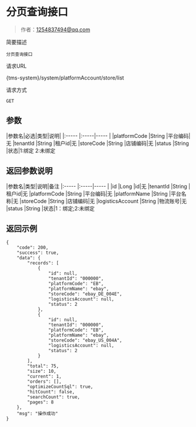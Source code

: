 # 分页查询接口

> 作者：1254837494@qq.com

简要描述

    分页查询接口

请求URL

   {tms-system}/system/platformAccount/store/list

请求方式

    GET

## 参数

|参数名|必选|类型|说明|
|:-----  |:-----|-----                  |
|platformCode |String   |平台编码|无
|tenantId |String   |租户id|无
|storeCode |String   |店铺编码|无
|status |String   |状态|1:绑定 2:未绑定 


## 返回参数说明

|参数名|类型|说明|备注
|:-----  |:-----|-----                  |
|id |Long   |id|无
|tenantId |String   |租户id|无
|platformCode |String   |平台编码|无
|platformName |String   |平台名称|无
|storeCode |String   |店铺编码|无
|logisticsAccount |String   |物流账号|无
|status |String   |状态|1：绑定;2:未绑定


## 返回示例 

``` 
{
    "code": 200,
    "success": true,
    "data": {
        "records": [
            {
                "id": null,
                "tenantId": "000000",
                "platformCode": "EB",
                "platformName": "ebay",
                "storeCode": "ebay_DE_004E",
                "logisticsAccount": null,
                "status": 2
            },
            {
                "id": null,
                "tenantId": "000000",
                "platformCode": "EB",
                "platformName": "ebay",
                "storeCode": "ebay_US_004A",
                "logisticsAccount": null,
                "status": 2
            }
        ],
        "total": 75,
        "size": 10,
        "current": 1,
        "orders": [],
        "optimizeCountSql": true,
        "hitCount": false,
        "searchCount": true,
        "pages": 8
    },
    "msg": "操作成功"
}
 
```
